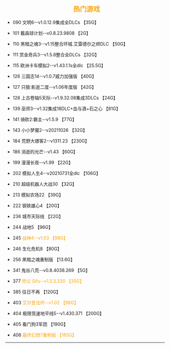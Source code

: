 <head>
          <!-- Place your kit's code here -->
          <script src="https://kit.fontawesome.com/911b022eab.js" crossorigin="anonymous"></script>
</head>

<h2><center><i class="fa-solid fa-fire"></i><font color=orange>&nbsp; 热门游戏</font><center></h2>

* 090 文明6--v1.0.12.9集成全DLCs 【35G】

* 101 戴森球计划--v0.8.23.9808 【2G】
* 110 黑暗之魂3--v1.15整合环城.艾雷德尔之烬DLC 【50G】
* 111 赏金奇兵3--v1.5.8整合全DLCs 【32G】
* 115 欧洲卡车模拟2--v1.43.1.1s全dlc 【25.5G】
* 126 三国志14--v1.0.7威力加强版 【40G】
* 127 只狼:影逝二度--v1.06年度版 【42G】
* 128 上古卷轴5天际--v1.9.32.08集成3DLCs 【24G】
* 139 巫师3--v1.32集成18DLC+血与酒+石之心 【81G】
* 141 骑砍2:霸主--v1.5.9 【77G】
* 143 小小梦魇2--v20211026 【32G】
* 184 荒野大镖客2--v1311.23 【230G】
* 186 消逝的光芒--v1.43 【60G】
* 199 漫漫长夜--v1.99 【22G】
* 202 模拟人生4--v20210731全dlc 【106G】
* 210 超级机器人大战30 【32G】
* 213 模拟农场22 【39G】
* 222 钢铁雄心4 【20G】
* 236 城市天际线 【22G】
* 244 战地5 【96G】
* 245 <font color=orange>战神4--v1.03 【98G】</font>
* 246 生化危机8 【80G】
* 256 黑暗之魂重制版 【13.6G】
* 341 鬼谷八荒--v0.8.4038.269 【5G】
* 377 <font color=orange>师父 Sifu--v1.5.3.330 【35G】</font>
* 385 往日不再 【120G】
* 403 <font color=orange>艾尔登法环--v1.02 【98G】</font>
* 404 极限竞速地平线5--v1.430.371 【200G】
* 405 看门狗3军团 【190G】
* 406 <font color=orange>最终幻想7重制版 【185G】</font>

---

<!-- <h3><font color=orange>以上挑选了30款热门游戏，纯净无毒解压即玩。<br>
全部打包整理了百度网盘，目前共924G左右。如果对胃口，您可点击下方链接付费获取，目前仅15元（每款5毛钱）。</font></h3>

### <font color=royalblue>[点击购买](https://www.yefaka.cn//details/9CBA7642)</font>


### 说明：
* 1、下载解压即玩，若有多个压缩包，全部下载，解压第一个。
* 2、启动有问题，点击查看解决方案。   <font color=royalblue>[→→→解决方案←←←](repair)</font>

<br><br><br><br>
<br><br>
-- -->